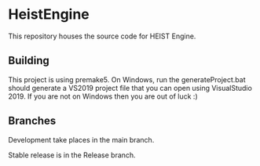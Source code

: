 # HeistEngine

This repository houses the source code for HEIST Engine.

## Building

This project is using premake5. On Windows, run the generateProject.bat should
generate a VS2019 project file that you can open using VisualStudio 2019. If you
are not on Windows then you are out of luck :)

## Branches

Development take places in the main branch.

Stable release is in the Release branch.
